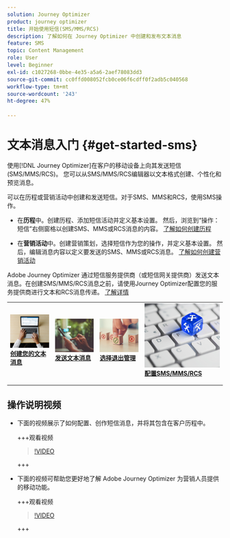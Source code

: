 ```yaml
---
solution: Journey Optimizer
product: journey optimizer
title: 开始使用短信(SMS/MMS/RCS)
description: 了解如何在 Journey Optimizer 中创建和发布文本消息
feature: SMS
topic: Content Management
role: User
level: Beginner
exl-id: c1027268-0bbe-4e35-a5a6-2aef78083dd3
source-git-commit: cc0ffd008052fcb0ce06f6cdff0f2adb5c040568
workflow-type: tm+mt
source-wordcount: '243'
ht-degree: 47%

---
```


# 文本消息入门 {#get-started-sms}

使用[!DNL Journey Optimizer]在客户的移动设备上向其发送短信(SMS/MMS/RCS)。 您可以从SMS/MMS/RCS编辑器以文本格式创建、个性化和预览消息。

可以在历程或营销活动中创建和发送短信。对于SMS、MMS和RCS，使用SMS操作。

* 在&#x200B;**历程**&#x200B;中。创建历程、添加短信活动并定义基本设置。 然后，浏览到“操作：短信”右侧窗格以创建SMS、MMS或RCS消息的内容。 [了解如何创建历程](../building-journeys/journey-gs.md)

* 在&#x200B;**营销活动**&#x200B;中。创建营销策划，选择短信作为您的操作，并定义基本设置。 然后，编辑消息内容以定义要发送的SMS、MMS或RCS消息。 [了解如何创建营销活动](../campaigns/create-campaign.md#configure)

Adobe Journey Optimizer 通过短信服务提供商（或短信网关提供商）发送文本消息。在创建SMS/MMS/RCS消息之前，请使用Journey Optimizer配置您的服务提供商进行文本和RCS消息传递。 [了解详情](sms-configuration.md)

<table style="table-layout:fixed"><tr style="border: 0;">
<td>
<a href="create-sms.md">
<img alt="潜在客户" src="../assets/do-not-localize/sms-create.jpeg">
</a>
<div><a href="create-sms.md"><strong>创建您的文本消息</strong>
</div>
<p>
</td>
<td>
<a href="send-sms.md">
<img alt="不频繁" src="../assets/do-not-localize/sms-sending.jpg">
</a>
<div>
<a href="send-sms.md"><strong>发送文本消息</strong></a>
</div>
<p></td>
<td>
<a href="sms-opt-out.md">
<img alt="验证" src="../assets/do-not-localize/sms-opt-out.jpg">
</a>
<div>
<a href="sms-opt-out.md"><strong>选择退出管理</strong></a>
</div>
<p>
</td>
<td>
<a href="sms-configuration.md">
<img alt="验证" src="../assets/do-not-localize/sms-config.jpg">
</a>
<div>
<a href="sms-configuration.md"><strong>配置SMS/MMS/RCS</strong></a>
</div>
<p>
</td>
</tr></table>

## 操作说明视频

* 下面的视频展示了如何配置、创作短信消息，并将其包含在客户历程中。

  +++观看视频

  >[!VIDEO](https://video.tv.adobe.com/v/3422699?learn=on&captions=chi_hans)

  +++

* 下面的视频可帮助您更好地了解 Adobe Journey Optimizer 为营销人员提供的移动功能。


  +++观看视频

  >[!VIDEO](https://video.tv.adobe.com/v/3430378?quality=12&learn=on&captions=chi_hans)

  +++
